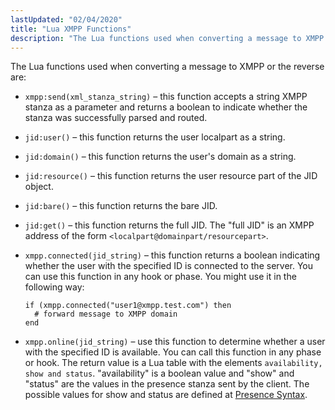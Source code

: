 ```yaml
---
lastUpdated: "02/04/2020"
title: "Lua XMPP Functions"
description: "The Lua functions used when converting a message to XMPP or the reverse are xmpp send xml stanza string this function accepts a string XMPP stanza as a parameter and returns a boolean to indicate whether the stanza was successfully parsed and routed jid user this function returns the user..."
---
```


The Lua functions used when converting a message to XMPP or the reverse are:

*   `xmpp:send(xml_stanza_string)` – this function accepts a string XMPP stanza as a parameter and returns a boolean to indicate whether the stanza was successfully parsed and routed.

*   `jid:user()` – this function returns the user localpart as a string.

*   `jid:domain()` – this function returns the user's domain as a string.

*   `jid:resource()` – this function returns the user resource part of the JID object.

*   `jid:bare()` – this function returns the bare JID.

*   `jid:get()` – this function returns the full JID. The "full JID" is an XMPP address of the form `<localpart@domainpart/resourcepart>`.

*   `xmpp.connected(jid_string)` – this function returns a boolean indicating whether the user with the specified ID is connected to the server. You can use this function in any hook or phase. You might use it in the following way:

    ```
    if (xmpp.connected("user1@xmpp.test.com") then
      # forward message to XMPP domain
    end
    ```

*   `xmpp.online(jid_string)` – use this function to determine whether a user with the specified ID is available. You can call this function in any phase or hook. The return value is a Lua table with the elements `availability, show and status`. "availability" is a boolean value and "show" and "status" are the values in the presence stanza sent by the client. The possible values for show and status are defined at [Presence Syntax](http://xmpp.org/rfcs/rfc6121.html#presence-syntax).